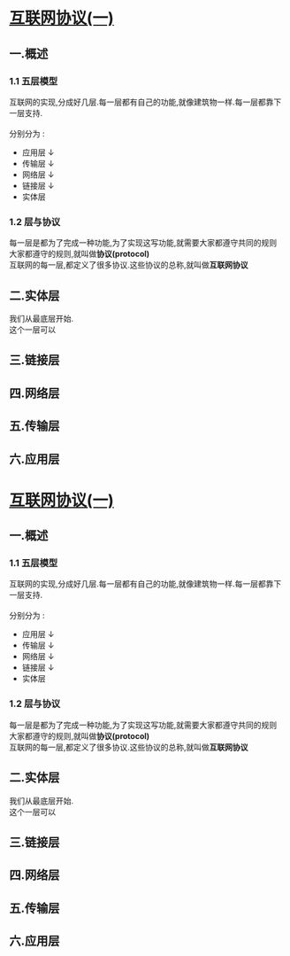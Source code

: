 # [互联网协议(一)](http://www.ruanyifeng.com/blog/2012/05/internet_protocol_suite_part_i.html)

## 一.概述

### 1.1 五层模型
互联网的实现,分成好几层.每一层都有自己的功能,就像建筑物一样.每一层都靠下一层支持.
</br>
</br>
分别分为 :
- 应用层 ↓ 
- 传输层 ↓
- 网络层 ↓
- 链接层 ↓
- 实体层 

### 1.2 层与协议
每一层是都为了完成一种功能,为了实现这写功能,就需要大家都遵守共同的规则
<br/>大家都遵守的规则,就叫做**协议(protocol)**
<br/>
互联网的每一层,都定义了很多协议.这些协议的总称,就叫做**互联网协议**

## 二.实体层
我们从最底层开始.
<br/>
这个一层可以

## 三.链接层

## 四.网络层

## 五.传输层

## 六.应用层
# [互联网协议(一)](http://www.ruanyifeng.com/blog/2012/05/internet_protocol_suite_part_i.html)

## 一.概述

### 1.1 五层模型
互联网的实现,分成好几层.每一层都有自己的功能,就像建筑物一样.每一层都靠下一层支持.
</br>
</br>
分别分为 :
- 应用层 ↓ 
- 传输层 ↓
- 网络层 ↓
- 链接层 ↓
- 实体层 

### 1.2 层与协议
每一层是都为了完成一种功能,为了实现这写功能,就需要大家都遵守共同的规则
<br/>大家都遵守的规则,就叫做**协议(protocol)**
<br/>
互联网的每一层,都定义了很多协议.这些协议的总称,就叫做**互联网协议**

## 二.实体层
我们从最底层开始.
<br/>
这个一层可以

## 三.链接层

## 四.网络层

## 五.传输层

## 六.应用层
